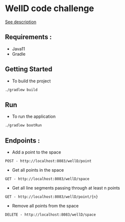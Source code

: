 # WellD code challenge

[See description](WellD-pattern-recognition.pdf)

## Requirements : 

* Java11
* Gradle

## Getting Started

* To build the project 
```bash
./gradlew build
```

## Run 

* To run the application 

```bash
./gradlew bootRun
```

## Endpoints : 

* Add a point to the space 

``POST - http://localhost:8083/wellD/point``

* Get all points in the space

`GET - http://localhost:8083/wellD/space`

* Get all line segments passing through at least n points

`GET - http://localhost:8083/wellD/point/{n}`

* Remove all points from the space

`DELETE - http://localhost:8083/wellD/space`
